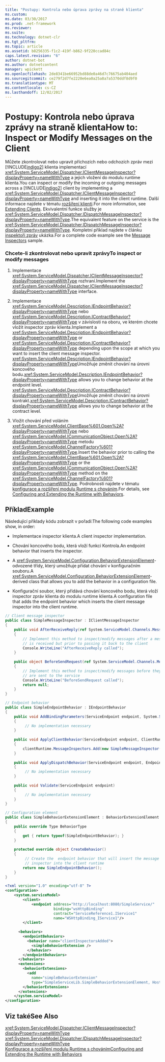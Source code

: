 ```yaml
---
title: "Postupy: Kontrola nebo úprava zprávy na straně klienta"
ms.custom: 
ms.date: 03/30/2017
ms.prod: .net-framework
ms.reviewer: 
ms.suite: 
ms.technology: dotnet-clr
ms.tgt_pltfrm: 
ms.topic: article
ms.assetid: b8256335-f1c2-419f-b862-9f220ccad84c
caps.latest.revision: "6"
author: dotnet-bot
ms.author: dotnetcontent
manager: wpickett
ms.openlocfilehash: 2de8341be66952bd88de0a46d7c76675ab404aed
ms.sourcegitcommit: ce279f2d7fe2220e6ea0a25a8a7a5370ddf8d9f0
ms.translationtype: MT
ms.contentlocale: cs-CZ
ms.lasthandoff: 12/02/2017
---
```

# <a name="how-to-inspect-or-modify-messages-on-the-client"></a><span data-ttu-id="77a24-102">Postupy: Kontrola nebo úprava zprávy na straně klienta</span><span class="sxs-lookup"><span data-stu-id="77a24-102">How to: Inspect or Modify Messages on the Client</span></span>
<span data-ttu-id="77a24-103">Můžete zkontrolovat nebo upravit příchozích nebo odchozích zpráv mezi [!INCLUDE[indigo2](../../../../includes/indigo2-md.md)] klienta implementací <xref:System.ServiceModel.Dispatcher.IClientMessageInspector?displayProperty=nameWithType> a jejich vložení do modulu runtime klienta.</span><span class="sxs-lookup"><span data-stu-id="77a24-103">You can inspect or modify the incoming or outgoing messages across a [!INCLUDE[indigo2](../../../../includes/indigo2-md.md)] client by implementing a <xref:System.ServiceModel.Dispatcher.IClientMessageInspector?displayProperty=nameWithType> and inserting it into the client runtime.</span></span> <span data-ttu-id="77a24-104">Další informace najdete v tématu [rozšíření klienti](../../../../docs/framework/wcf/extending/extending-clients.md).</span><span class="sxs-lookup"><span data-stu-id="77a24-104">For more information, see [Extending Clients](../../../../docs/framework/wcf/extending/extending-clients.md).</span></span> <span data-ttu-id="77a24-105">Ekvivalentní funkce služby je <xref:System.ServiceModel.Dispatcher.IDispatchMessageInspector?displayProperty=nameWithType>.</span><span class="sxs-lookup"><span data-stu-id="77a24-105">The equivalent feature on the service is the <xref:System.ServiceModel.Dispatcher.IDispatchMessageInspector?displayProperty=nameWithType>.</span></span> <span data-ttu-id="77a24-106">Kompletní příklad najdete v článku [inspektoři zpráv](../../../../docs/framework/wcf/samples/message-inspectors.md) ukázka.</span><span class="sxs-lookup"><span data-stu-id="77a24-106">For a complete code example see the [Message Inspectors](../../../../docs/framework/wcf/samples/message-inspectors.md) sample.</span></span>  
  
### <a name="to-inspect-or-modify-messages"></a><span data-ttu-id="77a24-107">Chcete-li zkontrolovat nebo upravit zprávy</span><span class="sxs-lookup"><span data-stu-id="77a24-107">To inspect or modify messages</span></span>  
  
1.  <span data-ttu-id="77a24-108">Implementace <xref:System.ServiceModel.Dispatcher.IClientMessageInspector?displayProperty=nameWithType> rozhraní.</span><span class="sxs-lookup"><span data-stu-id="77a24-108">Implement the <xref:System.ServiceModel.Dispatcher.IClientMessageInspector?displayProperty=nameWithType> interface.</span></span>  
  
2.  <span data-ttu-id="77a24-109">Implementace <xref:System.ServiceModel.Description.IEndpointBehavior?displayProperty=nameWithType> nebo <xref:System.ServiceModel.Description.IContractBehavior?displayProperty=nameWithType> v závislosti na oboru, ve kterém chcete vložit inspector zpráv klienta.</span><span class="sxs-lookup"><span data-stu-id="77a24-109">Implement a <xref:System.ServiceModel.Description.IEndpointBehavior?displayProperty=nameWithType> or <xref:System.ServiceModel.Description.IContractBehavior?displayProperty=nameWithType> depending upon the scope at which you want to insert the client message inspector.</span></span> <span data-ttu-id="77a24-110"><xref:System.ServiceModel.Description.IEndpointBehavior?displayProperty=nameWithType>Umožňuje změnit chování na úrovni koncového bodu.</span><span class="sxs-lookup"><span data-stu-id="77a24-110"><xref:System.ServiceModel.Description.IEndpointBehavior?displayProperty=nameWithType> allows you to change behavior at the endpoint level.</span></span> <span data-ttu-id="77a24-111"><xref:System.ServiceModel.Description.IContractBehavior?displayProperty=nameWithType>Umožňuje změnit chování na úrovni kontrakt.</span><span class="sxs-lookup"><span data-stu-id="77a24-111"><xref:System.ServiceModel.Description.IContractBehavior?displayProperty=nameWithType> allows you to change behavior at the contract level.</span></span>  
  
3.  <span data-ttu-id="77a24-112">Vložit chování před voláním <xref:System.ServiceModel.ClientBase%601.Open%2A?displayProperty=nameWithType> nebo <xref:System.ServiceModel.ICommunicationObject.Open%2A?displayProperty=nameWithType> metodu <xref:System.ServiceModel.ChannelFactory%601?displayProperty=nameWithType>.</span><span class="sxs-lookup"><span data-stu-id="77a24-112">Insert the behavior prior to calling the <xref:System.ServiceModel.ClientBase%601.Open%2A?displayProperty=nameWithType> or the <xref:System.ServiceModel.ICommunicationObject.Open%2A?displayProperty=nameWithType> method on the <xref:System.ServiceModel.ChannelFactory%601?displayProperty=nameWithType>.</span></span> <span data-ttu-id="77a24-113">Podrobnosti najdete v tématu [konfigurace a rozšíření modulu Runtime s chováním](../../../../docs/framework/wcf/extending/configuring-and-extending-the-runtime-with-behaviors.md).</span><span class="sxs-lookup"><span data-stu-id="77a24-113">For details, see [Configuring and Extending the Runtime with Behaviors](../../../../docs/framework/wcf/extending/configuring-and-extending-the-runtime-with-behaviors.md).</span></span>  
  
## <a name="example"></a><span data-ttu-id="77a24-114">Příklad</span><span class="sxs-lookup"><span data-stu-id="77a24-114">Example</span></span>  
 <span data-ttu-id="77a24-115">Následující příklady kódu zobrazit v pořadí:</span><span class="sxs-lookup"><span data-stu-id="77a24-115">The following code examples show, in order:</span></span>  
  
-   <span data-ttu-id="77a24-116">Implementace inspector klienta.</span><span class="sxs-lookup"><span data-stu-id="77a24-116">A client inspector implementation.</span></span>  
  
-   <span data-ttu-id="77a24-117">Chování koncového bodu, která vloží funkci Kontrola.</span><span class="sxs-lookup"><span data-stu-id="77a24-117">An endpoint behavior that inserts the inspector.</span></span>  
  
-   <span data-ttu-id="77a24-118">A <xref:System.ServiceModel.Configuration.BehaviorExtensionElement>-odvozené třídy, který umožňuje přidat chování v konfiguračním souboru.</span><span class="sxs-lookup"><span data-stu-id="77a24-118">A <xref:System.ServiceModel.Configuration.BehaviorExtensionElement>- derived class that allows you to add the behavior in a configuration file.</span></span>  
  
-   <span data-ttu-id="77a24-119">Konfigurační soubor, který přidává chování koncového bodu, která vloží inspector zpráv klienta do modulu runtime klienta.</span><span class="sxs-lookup"><span data-stu-id="77a24-119">A configuration file that adds the endpoint behavior which inserts the client message inspector into the client runtime.</span></span>  
  
```csharp  
// Client message inspector  
public class SimpleMessageInspector : IClientMessageInspector  
{  
    public void AfterReceiveReply(ref System.ServiceModel.Channels.Message reply, object correlationState)  
    {  
        // Implement this method to inspect/modify messages after a message  
        // is received but prior to passing it back to the client   
        Console.WriteLine("AfterReceiveReply called");  
    }  
  
    public object BeforeSendRequest(ref System.ServiceModel.Channels.Message request, IClientChannel channel)  
    {  
        // Implement this method to inspect/modify messages before they   
        // are sent to the service  
        Console.WriteLine("BeforeSendRequest called");  
        return null;  
    }  
}  
```  
  
```csharp  
// Endpoint behavior  
public class SimpleEndpointBehavior : IEndpointBehavior  
{  
    public void AddBindingParameters(ServiceEndpoint endpoint, System.ServiceModel.Channels.BindingParameterCollection bindingParameters)  
    {  
         // No implementation necessary  
    }  
  
    public void ApplyClientBehavior(ServiceEndpoint endpoint, ClientRuntime clientRuntime)  
    {  
        clientRuntime.MessageInspectors.Add(new SimpleMessageInspector());  
    }  
  
    public void ApplyDispatchBehavior(ServiceEndpoint endpoint, EndpointDispatcher endpointDispatcher)  
    {  
         // No implementation necessary  
    }  
  
    public void Validate(ServiceEndpoint endpoint)  
    {  
         // No implementation necessary  
    }  
}  
```  
  
```csharp  
// Configuration element   
public class SimpleBehaviorExtensionElement : BehaviorExtensionElement  
{  
    public override Type BehaviorType  
    {  
        get { return typeof(SimpleEndpointBehavior); }  
    }  
  
    protected override object CreateBehavior()  
    {  
         // Create the  endpoint behavior that will insert the message  
         // inspector into the client runtime  
        return new SimpleEndpointBehavior();  
    }  
}  
```  
  
```xml
<?xml version="1.0" encoding="utf-8" ?>  
<configuration>  
    <system.serviceModel>  
        <client>  
            <endpoint address="http://localhost:8080/SimpleService/"   
                      binding="wsHttpBinding"  
                      contract="ServiceReference1.IService1"  
                      name="WSHttpBinding_IService1"/>  
        </client>  
  
      <behaviors>  
        <endpointBehaviors>  
          <behavior name="clientInspectorsAdded">  
            <simpleBehaviorExtension />  
          </behavior>  
        </endpointBehaviors>  
      </behaviors>  
      <extensions>  
        <behaviorExtensions>  
          <add  
            name="simpleBehaviorExtension"  
            type="SimpleServiceLib.SimpleBehaviorExtensionElement, Host, Version=0.0.0.0, Culture=neutral, PublicKeyToken=null"/>  
        </behaviorExtensions>  
      </extensions>  
    </system.serviceModel>  
</configuration>  
```  
  
## <a name="see-also"></a><span data-ttu-id="77a24-120">Viz také</span><span class="sxs-lookup"><span data-stu-id="77a24-120">See Also</span></span>  
 <xref:System.ServiceModel.Dispatcher.IClientMessageInspector?displayProperty=nameWithType>  
 <xref:System.ServiceModel.Dispatcher.IDispatchMessageInspector?displayProperty=nameWithType>  
 [<span data-ttu-id="77a24-121">Konfigurace a rozšíření modulu Runtime s chováním</span><span class="sxs-lookup"><span data-stu-id="77a24-121">Configuring and Extending the Runtime with Behaviors</span></span>](../../../../docs/framework/wcf/extending/configuring-and-extending-the-runtime-with-behaviors.md)
